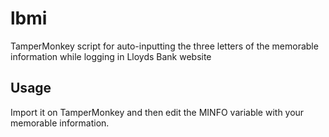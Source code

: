 # lbmi
TamperMonkey script for auto-inputting the three letters of the memorable information while logging in Lloyds Bank website

## Usage
Import it on TamperMonkey and then edit the MINFO variable with your memorable information.